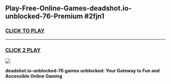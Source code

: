 
## Play-Free-Online-Games-deadshot.io-unblocked-76-Premium #2fjn1
<h3>
<a href="https://premium.freeplayer.one?title=deadshot.io-unblocked-76&ref=8M">CLICK TO PLAY</a></h3>
<hr>

<h3>
<a href="https://premium.freeplayer.one?title=deadshot.io-unblocked-76&ref=8M">CLICK 2 PLAY</a>
  
</h3>

<a href="https://premium.freeplayer.one?title=deadshot.io-unblocked-76&ref=8M"><img src="https://clearcache.store/games.png"></a>


**deadshot.io-unblocked-76 games unblocked: Your Gateway to Fun and Accessible Online Gaming**
